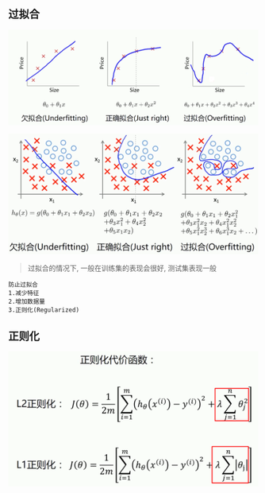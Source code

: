 ## 过拟合

![image-20220604171621549](images/image-20220604171621549.png)

![image-20220604171856528](images/image-20220604171856528.png)

> 过拟合的情况下, 一般在训练集的表现会很好, 测试集表现一般



```shell
防止过拟合
1.减少特征
2.增加数据量
3.正则化(Regularized)
```



## 正则化

![image-20220604172907583](images/image-20220604172907583.png)

